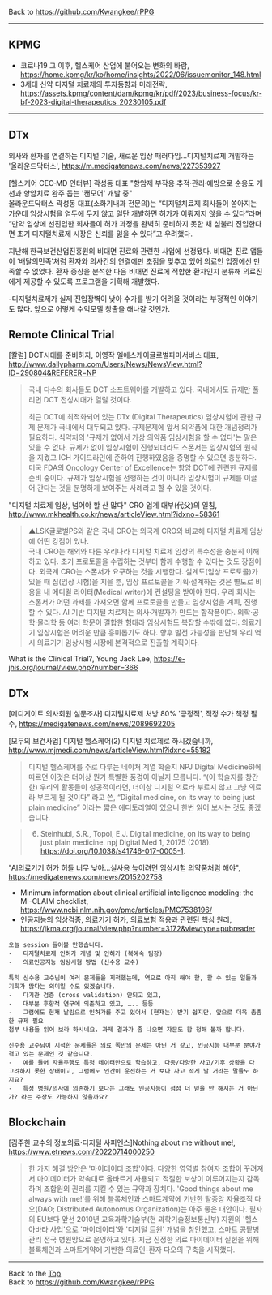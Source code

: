 Back to https://github.com/Kwangkee/rPPG
***

## KPMG
- 코로나19 그 이후, 헬스케어 산업에 불어오는 변화의 바람, https://home.kpmg/kr/ko/home/insights/2022/06/issuemonitor_148.html
- 3세대 신약 디지털 치료제의 투자동향과 미래전략, https://assets.kpmg/content/dam/kpmg/kr/pdf/2023/business-focus/kr-bf-2023-digital-therapeutics_20230105.pdf

***
## DTx
의사와 환자를 연결하는 디지털 기술, 새로운 임상 패러다임…디지털치료제 개발하는 '올라운드닥터스', https://m.medigatenews.com/news/227353927   

[헬스케어 CEO·MD 인터뷰] 곽성동 대표 "항암제 부작용 추적·관리·예방으로 순응도 개선과 항암치료 완주 돕는 '캔모어' 개발 중"  
올라운드닥터스 곽성동 대표(소화기내과 전문의)는 “디지털치료제 회사들이 쏟아지는 가운데 임상시험을 염두에 두지 않고 일단 개발하면 허가가 이뤄지지 않을 수 있다”라며 “만약 임상에 선진입한 회사들이 허가 과정을 완벽히 준비하지 못한 채 섣불리 진입한다면 초기 디지털치료제 시장은 신뢰를 잃을 수 있다”고 우려했다.

지난해 한국보건산업진흥원의 비대면 진료와 관련한 사업에 선정됐다. 비대면 진료 앱들이 ‘배달의민족’처럼 환자와 의사간의 연결에만 초점을 맞추고 있어 의료인 입장에선 만족할 수 없었다. 환자 증상을 분석한 다음 비대면 진료에 적합한 환자인지 분류해 의료진에게 제공할 수 있도록 프로그램을 기획해 개발했다.

-디지털치료제가 실제 진입장벽이 낮아 수가를 받기 어려울 것이라는 부정적인 이야기도 많다. 앞으로 어떻게 수익모델 창출을 해나갈 것인가.  


## Remote Clinical Trial

[칼럼] DCT시대를 준비하자, 이영작 엘에스케이글로벌파마서비스 대표, http://www.dailypharm.com/Users/News/NewsView.html?ID=290804&REFERER=NP  
>국내 다수의 회사들도 DCT 소프트웨어를 개발하고 있다. 국내에서도 규제만 풀리면 DCT 전성시대가 열릴 것이다.
>
>최근 DCT에 최적화되어 있는 DTx (Digital Therapeutics) 임상시험에 관한 규제 문제가 국내에서 대두되고 있다. 규제문제에 앞서 의약품에 대한 개념정리가 필요하다.
>식약처의 '규제가 없어서 가상 의약품 임상시험을 할 수 없다'는 말은 있을 수 없다. 규제가 없이 임상시험이 진행되더라도 스폰서는 임상시험의 원칙을 지켰고 ICH 가이드라인에 준하여 진행하였음을 증명할 수 있으면 충분하다.  
>미국 FDA의 Oncology Center of Excellence는 항암 DCT에 관련한 규제를 준비 중이다. 규제가 임상시험을 선행하는 것이 아니라 임상시험이 규제를 이끌어 간다는 것을 분명하게 보여주는 사례라고 할 수 있을 것이다.

"디지털 치료제 임상, 넘어야 할 산 많다" CRO 업계 대부(代父)의 일침, http://www.mkhealth.co.kr/news/articleView.html?idxno=58361  
>▲LSK글로벌PS와 같은 국내 CRO는 외국계 CRO와 비교해 디지털 치료제 임상에 어떤 강점이 있나.  
>국내 CRO는 해외와 다른 우리나라 디지털 치료제 임상의 특수성을 충분히 이해하고 있다. 초기 프로토콜을 수립하는 것부터 함께 수행할 수 있다는 것도 장점이다. 외국계 CRO는 스폰서가 요구하는 것을 시행한다. 설계도(임상 프로토콜)가 있을 때 집(임상 시험)을 지을 뿐, 임상 프로토콜을 기획·설계하는 것은 별도로 비용을 내 메디컬 라이터(Medical writer)에 컨설팅을 받아야 한다. 우리 회사는 스폰서가 어떤 과제를 가져오면 함께 프로토콜을 만들고 임상시험을 계획, 진행할 수 있다. AI 기반 디지털 치료제는 의사·개발자가 만드는 합작품이다. 의학·공학·물리학 등 여러 학문이 결합한 형태라 임상시험도 복잡할 수밖에 없다. 의료기기 임상시험은 어려운 만큼 흥미롭기도 하다. 향후 발전 가능성을 판단해 우리 역시 의료기기 임상시험 시장에 본격적으로 진출할 계획이다.

What is the Clinical Trial?, Young Jack Lee, https://e-jhis.org/journal/view.php?number=366

## DTx

[메디게이트 의사회원 설문조사] 디지털치료제 처방 80% '긍정적', 적정 수가 책정 필수, https://medigatenews.com/news/2089692205

[모두의 보건사업] 디지털 헬스케어(2) 디지털 치료제로 하시겠습니까, http://www.mjmedi.com/news/articleView.html?idxno=55182
>디지털 헬스케어를 주로 다루는 네이처 계열 학술지 NPJ Digital Medicine6)에 따르면 이것은 더이상 뭔가 특별한 풍경이 아닐지 모릅니다. “(이 학술지를 창간한) 우리의 활동들이 성공적이라면, 더이상 디지털 의료라 부르지 않고 그냥 의료라 부르게 될 것이다” 라고 쓴, “Digital medicine, on its way to being just plain medicine” 이라는 짧은 에디토리얼이 있으니 한번 읽어 보시는 것도 좋겠습니다.  

>6) Steinhubl, S.R., Topol, E.J. Digital medicine, on its way to being just plain medicine. npj Digital Med 1, 20175 (2018). https://doi.org/10.1038/s41746-017-0005-1.

"AI의료기기 허가 허들 너무 낮아…실사용 높이려면 임상시험 의약품처럼 해야", https://medigatenews.com/news/2015202758
- Minimum information about clinical artificial intelligence modeling: the MI-CLAIM checklist, https://www.ncbi.nlm.nih.gov/pmc/articles/PMC7538196/
- 인공지능의 임상검증, 의료기기 허가, 의료보험 적용과 관련된 핵심 원리, https://jkma.org/journal/view.php?number=3172&viewtype=pubreader

```
오늘 session 들어볼 만했습니다.
-	디지털치료제 인허가 개념 및 인허가 (복혜숙 팀장)
-	의료인공지능 임상시험 방법 (신수용 교수)

특히 신수용 교수님이 여러 문제들을 지적했는데, 역으로 아직 해야 할, 할 수 있는 일들과 기회가 많다는 의미일 수도 있겠습니다.
-	다기관 검증 (cross validation) 안되고 있고,
-	대부분 후향적 연구에 의존하고 있고, ….. 등등
-	그럼에도 현재 날림으로 인허가를 주고 있어서 (현재는) 받기 쉽지만, 앞으로 더욱 촘촘한 규제 필요
첨부 내용들 읽어 보라 하시네요. 과제 결과가 좀 나오면 자문도 함 청해 볼까 합니다.

신수용 교수님이 지적한 문제들은 의료 쪽만의 문제는 아닌 거 같고, 인공지능 대부분 분야가 겪고 있는 문제인 것 같습니다.
-	예를 들어 자율주행도 특정 데이터만으로 학습하고, 다종/다양한 사고/기후 상황을 다 고려하지 못한 상태이고, 그럼에도 인간이 운전하는 거 보다 사고 적게 날 거라는 말들도 하지요?
-	특정 병원/의사에 의존하기 보다는 그래도 인공지능이 점점 더 믿을 만 해지는 거 아닌가? 라는 주장도 가능하지 않을까요?
```

## Blockchain

[김주한 교수의 정보의료·디지털 사피엔스]Nothing about me without me!, https://www.etnews.com/20220714000250
>한 가지 해결 방안은 '마이데이터 조합'이다. 다양한 영역별 참여자 조합이 꾸려져서 마이데이터가 약속대로 올바르게 사용되고 적절한 보상이 이루어지는지 감독하며 조합원의 권리를 지킬 수 있는 규약과 장치다. 'Good things about me always with me!'를 위해 블록체인과 스마트계약에 기반한 탈중앙 자율조직 다오(DAO; Distributed Autonomus Organization)는 아주 좋은 대안이다. 필자의 EU보다 앞선 2010년 교육과학기술부(현 과학기술정보통신부) 지원의 '헬스아바타 사업'으로 '마이데이터'와 '디지털 트윈' 개념을 창안했고, 스마트 콩팥병 관리 전국 병원망으로 운영하고 있다. 지금 진정한 의료 마이데이터 실현을 위해 블록체인과 스마트계약에 기반한 의료인-환자 다오의 구축을 시작했다.

***
Back to the [Top](#rPPG)  
Back to https://github.com/Kwangkee/rPPG
